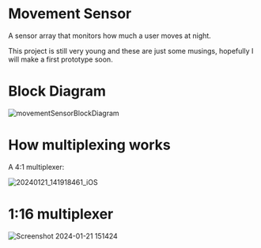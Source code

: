 # Movement Sensor
A sensor array that monitors how much a user moves at night.

This project is still very young and these are just some musings, hopefully I will make a first prototype soon. 

# Block Diagram

![movementSensorBlockDiagram](https://github.com/aleighwood/moveMent-Sensor/assets/86426050/05f13cd5-54cd-4cd4-9548-68046006af2a)

# How multiplexing works 
A 4:1 multiplexer:

![20240121_141918461_iOS](https://github.com/aleighwood/moveMent-Sensor/assets/86426050/03cfa3bf-7c09-45bd-8b33-6cdb224f1e35)

# 1:16 multiplexer
![Screenshot 2024-01-21 151424](https://github.com/aleighwood/movement_sensor_array/assets/86426050/729b1847-b559-4a7b-9852-9e4d8cee3dde)

